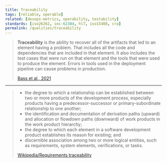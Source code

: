 ```yaml
---
title: Traceability
tags: [reliable, operable]
related: [devops-metrics, operability, testability]
standards: [iso26262, iec-62304, hl7, iso15408, cra]
permalink: /qualities/traceability
---
```


>**Traceability** is the ability to recover all of the artifacts that led to an element having a problem. 
>That includes all the code and dependencies that are included in that element. 
>It also includes the test cases that were run on that element and the tools that were used to produce the element. 
>Errors in tools used in the deployment pipeline can cause problems in production.
>
>[Bass et al., 2021](/references/#bass2021software)

<hr class="with-no-margin"/>

>* the degree to which a relationship can be established between two or more products of the development process, especially products having a predecessor-successor or primary-subordinate relationship to one another; 
>* the identification and documentation of derivation paths (upward) and allocation or flowdown paths (downward) of work products in the work product hierarchy;
>* the degree to which each element in a software development product establishes its reason for existing; and 
>* discernible association among two or more logical entities, such as requirements, system elements, verifications, or tasks.
>
>[Wikipedia/Requirements traceability](https://en.wikipedia.org/wiki/Requirements_traceability)
